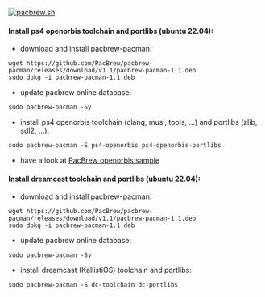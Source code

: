 [![pacbrew.sh](https://github.com/PacBrew/pacbrew-packages/actions/workflows/pacbrew.yml/badge.svg)](https://github.com/PacBrew/pacbrew-packages/actions/workflows/pacbrew.yml)

#### Install ps4 openorbis toolchain and portlibs (ubuntu 22.04):

  - download and install pacbrew-pacman:
  ```
  wget https://github.com/PacBrew/pacbrew-pacman/releases/download/v1.1/pacbrew-pacman-1.1.deb
  sudo dpkg -i pacbrew-pacman-1.1.deb
  ```
  - update pacbrew online database:
  ```
  sudo pacbrew-pacman -Sy
  ```
  - install ps4 openorbis toolchain (clang, musl, tools, ...) and portlibs (zlib, sdl2, ...):
  ```
  sudo pacbrew-pacman -S ps4-openorbis ps4-openorbis-portlibs
  ```
  - have a look at [PacBrew openorbis sample](https://github.com/PacBrew/ps4-openorbis-sample)

#### Install dreamcast toolchain and portlibs (ubuntu 22.04):

  - download and install pacbrew-pacman:
  ```
  wget https://github.com/PacBrew/pacbrew-pacman/releases/download/v1.1/pacbrew-pacman-1.1.deb
  sudo dpkg -i pacbrew-pacman-1.1.deb
  ```
  - update pacbrew online database:
  ```
  sudo pacbrew-pacman -Sy
  ```
  - install dreamcast (KallistiOS) toolchain and portlibs:
  ```
  sudo pacbrew-pacman -S dc-toolchain dc-portlibs
  ```
